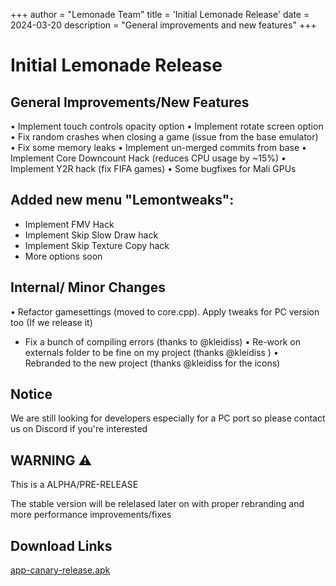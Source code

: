 +++ author = "Lemonade Team" title = 'Initial Lemonade Release' date = 2024-03-20 description = "General improvements and new features" +++
# Initial Lemonade Release
## General Improvements/New Features 

• Implement touch controls opacity option
• Implement rotate screen option
• Fix random crashes when closing a game (issue from the base emulator)
• Fix some memory leaks
• Implement un-merged commits from base
• Implement Core Downcount Hack (reduces CPU usage by ~15%)
• Implement Y2R hack (fix FIFA games)
• Some bugfixes for Mali GPUs

## Added new menu "Lemontweaks":
 - Implement FMV Hack
 - Implement Skip Slow Draw hack
 - Implement Skip Texture Copy hack
 - More options soon

## Internal/ Minor Changes

• Refactor gamesettings (moved to core.cpp). Apply tweaks for PC version too (If we release it)
- Fix a bunch of compiling errors (thanks to @kleidiss)
• Re-work on externals folder to be fine on my project (thanks @kleidiss )
• Rebranded to the new project (thanks @kleidiss  for the icons)

## Notice

We are still looking for developers especially for a PC port so please contact us on Discord if you're interested

## WARNING ⚠️

This is a ALPHA/PRE-RELEASE 

The stable version  will be relelased later on with proper rebranding and more performance improvements/fixes

## Download Links
[app-canary-release.apk](https://github.com/Gamer64ytb/Lemonade/releases/download/Alpha/app-canary-release.apk)
